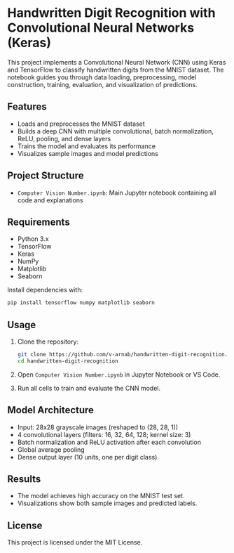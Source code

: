 # Handwritten Digit Recognition with Convolutional Neural Networks (Keras)

This project implements a Convolutional Neural Network (CNN) using Keras and TensorFlow to classify handwritten digits from the MNIST dataset. The notebook guides you through data loading, preprocessing, model construction, training, evaluation, and visualization of predictions.

## Features

- Loads and preprocesses the MNIST dataset
- Builds a deep CNN with multiple convolutional, batch normalization, ReLU, pooling, and dense layers
- Trains the model and evaluates its performance
- Visualizes sample images and model predictions

## Project Structure

- `Computer Vision Number.ipynb`: Main Jupyter notebook containing all code and explanations

## Requirements

- Python 3.x
- TensorFlow
- Keras
- NumPy
- Matplotlib
- Seaborn

Install dependencies with:

```sh
pip install tensorflow numpy matplotlib seaborn
```

## Usage

1. Clone the repository:
    ```sh
    git clone https://github.com/v-arnab/handwritten-digit-recognition.git
    cd handwritten-digit-recognition
    ```

2. Open `Computer Vision Number.ipynb` in Jupyter Notebook or VS Code.

3. Run all cells to train and evaluate the CNN model.

## Model Architecture

- Input: 28x28 grayscale images (reshaped to (28, 28, 1))
- 4 convolutional layers (filters: 16, 32, 64, 128; kernel size: 3)
- Batch normalization and ReLU activation after each convolution
- Global average pooling
- Dense output layer (10 units, one per digit class)

## Results

- The model achieves high accuracy on the MNIST test set.
- Visualizations show both sample images and predicted labels.

## License

This project is licensed under the MIT License.